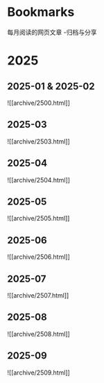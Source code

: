 # Bookmarks
每月阅读的网页文章 -归档与分享

# 2025
## 2025-01 & 2025-02
![[archive/2500.html]]

## 2025-03
![[archive/2503.html]]

## 2025-04
![[archive/2504.html]]

## 2025-05
![[archive/2505.html]]

## 2025-06
![[archive/2506.html]]

## 2025-07
![[archive/2507.html]]

## 2025-08
![[archive/2508.html]]

## 2025-09
![[archive/2509.html]]
